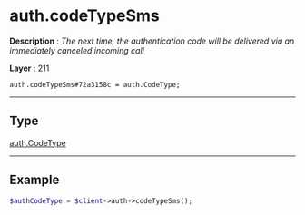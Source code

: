 # auth.codeTypeSms

**Description** : *The next time, the authentication code will be delivered via an immediately canceled incoming call*

**Layer** : 211

```tl
auth.codeTypeSms#72a3158c = auth.CodeType;
```

---

## Type

[auth.CodeType](type/auth.CodeType)

---

## Example

```php
$authCodeType = $client->auth->codeTypeSms();
```